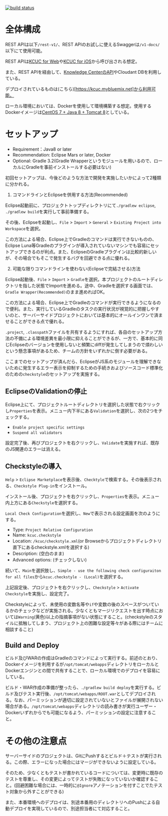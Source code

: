 [![build status](https://gitlab.com/pushmestudio/kcuc/badges/master/build.svg)](https://gitlab.com/pushmestudio/kcuc/commits/master)

# 全体構成
REST APIは以下`/rest-v1/`、REST APIのお試しに使えるSwaggerは`/v1-docs/`以下にて使用可能。

REST APIは[KCUC for Web](https://gitlab.com/pushmestudio/kcuc-web)や[KCUC for iOS](https://gitlab.com/pushmestudio/kcuc-ios)から呼び出される想定。

また、REST APIを経由して、[Knowledge CenterのAPI](http://www.ibm.com/support/knowledgecenter/v1-docs/)やCloudant DBを利用している。

デプロイされているものは(こちら)[https://kcuc.mybluemix.net]から利用可能。

ローカル環境においては、Dockerを使用して環境構築する想定。使用するDockerイメージは[CentOS 7 + Java 8 + Tomcat 8](https://github.com/kirillF/centos-tomcat)としている。

# セットアップ

* Requirement：Java8 or later
* Recommendation: Eclipse Mars or later, Docker
* Optional: Gradle 3.2(Gradle Wrapperというモジュールを用いるので、ローカルにGradleを事前インストールする必要はない)

初回セットアップは、今後どのような方法で開発を実施したいかによって2種類に分かれる。

1. コマンドラインとEclipseを併用する方法(Recommended)

Eclipse起動前に、プロジェクトトップディレクトリにて`./gradlew eclipse`, `./gradlew build`を実行して事前準備する。

その後、Eclipseを起動し、`File` > `Import` > `General` > `Existing Project into Workspace`を選択。

この方法による場合、Eclipse上でGradleのコマンドは実行できないものの、Eclipse Luna等Gradleのプラグインが導入されていないマシンでも容易にセットアップできるのが利点。また、EclipseのGradleプラグインは比較的新しいが、その場合でもそこで発生するバグを回避できる点に優れる。

2. 可能な限りコマンドラインを使わない(Eclipseで完結させる)方法

Eclipse起動後、`File` > `Import` > `Gradle`を選択。本プロジェクトのルートディレクトリを指した状態でImportを進める。途中、Gradleを選択する画面では、`Gradle Wrapper(Recommended)`のまま進めればOK。

この方法による場合、Eclipse上でGradleのコマンドが実行できるようになるので便利。また、実行しているGradleのタスクの実行状況が視覚的に把握しやすいのと、サーバーサイドプロジェクトにおいては基本的にオールインワンで済ませることができる点で優れる。


`.project`, `.classpath`ファイルを共有するようにすれば、各自のセットアップ方法の不備による環境差異を最小限に抑えることができるが、一方で、基本的に同じEclipseのバージョンを使用しないと頻繁にdiffが発生してしまうので煩わしいという懸念事項があるため、チームの方針をいずれかに倒す必要がある。


ここまでのセットアップが済んだら、EclipseがJS系のモジュールを理解できないために発生するエラー表示を抑制するための手続きおよびソースコード標準化のための`checkstyle`のセットアップを実施する。

## EclipseのValidationの停止
Eclipse上にて、プロジェクトルートディレクトリを選択した状態で右クリックし`Properties`を表示。メニュー内下半にある`Validation`を選択し、次の2つをチェックする。

- `Enable project specific settings`
- `Suspend all validators`

設定完了後、再びプロジェクトを右クリックし、`Validate`を実施すれば、既存のJS関連のエラーは消える。

## Checkstyleの導入
`Help` > `Eclipse Marketplace`を表示後、`Checktyle`で検索する。その後表示される、`Checkstyle Plug-in`をインストール。

インストール後、プロジェクトを右クリックし、`Properties`を表示。メニュー内上方にある`Checkstyle`を選択する。

`Local Check Configuration`を選択し、`New`で表示される設定画面を次のようにする。

- Type: `Project Relative Configuration`
- Name: `kcuc.checkstyle`
- Location: `/kcuc/checkstyle.xml`(or Browseからプロジェクトディレクトリ直下にあるcheckstyle.xmlを選択する)
- Description: (空白のまま)
- Advanced options: (チェックしない)

続いて、`Main`を選択肢し、`Simple - use the following check configuraiton for all files`から`kcuc.checkstyle - (Local)`を選択する。

上記設定後、プロジェクトを右クリックし、`Checkstyle` > `Activate Checkstyle`を実施し、設定完了。

Checkstyleによって、未使用の変数名等や`if`や変数の後のスペースがついているかのチェックなどが実施される。少なくともマージリクエストを出す時点においては`Warning`(黄色)以上の指摘事項がない状態にすること。(checkstyleのスタイルに抵触してしまう、プロジェクト上の困難な設定等々がある際にはチームに相談すること)

## Build and Deploy
ビルド及びWARの作成はGradleのコマンドによって実行する。前述のとおり、Dockerイメージを利用するが`/opt/tomcat/webapps`ディレクトリをローカルとDockerエンジンとの間で共有することで、ローカル環境でのデプロイを容易にしている。

ビルド・WAR作成の準備が整ったら、`./gradlew build deploy`を実行する。ビルド及びテスト実行後、`/opt/tomcat/webapps/ROOT.war`としてデプロイされる。なお、パーミッションが適切に設定されていないとファイルが展開されない場合がある。`/opt/tomcat/webapps`ディレクトリの読み書きが実行ユーザー・Dockerいずれからでも可能になるよう、パーミッションの設定に注意すること。

# その他の注意点
サーバーサイドのプロジェクトは、GitにPushするとビルド＋テストが実行される。この際、エラーになった場合にはマージができないように設定している。

そのため、少なくともテストが書かれているコードについては、変更時に既存のテストを尊重し、その変更によってテストが失敗になっていないか確認すること。(回避困難な場合には、一時的に`@Ignore`アノテーションを付すことでたテスト対象から外すことができる)

また、本番環境へのデプロイは、別途本番用のディレクトリへのPushによる自動デプロイを実現しているので、別途担当者にて対応すること。
